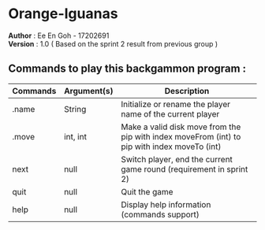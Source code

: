 # Orange-Iguanas
<b>Author</b>  : Ee En Goh - 17202691<br/>
<b>Version</b> : 1.0 ( Based on the sprint 2 result from previous group )

<h2>Commands to play this backgammon program :</h2>

Commands  | Argument(s) | Description
----------|-------------|----------------------------------------------------------------------------------------------
.name     | String      | Initialize or rename the player name of the current player
.move     | int, int    | Make a valid disk move from the pip with index moveFrom (int) to pip with index moveTo (int)
next      | null        | Switch player, end the current game round (requirement in sprint 2)
quit      | null        | Quit the game
help      | null        | Display help information (commands support)
